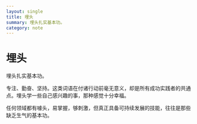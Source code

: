 ```yaml
---
layout: single
title: 埋头
summary: 埋头扎实基本功。
category: note
---
```


# 埋头

埋头扎实基本功。

专注、勤奋、坚持。这类词语在付诸行动前毫无意义，却是所有成功实践者的共通点。埋头学一些自己感兴趣的事，那种感觉十分幸福。

任何领域都有噱头，易掌握，够刺激，但真正具备可持续发展的技能，往往是那些缺乏生气的基本功。
